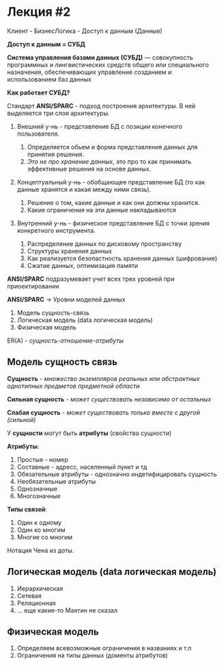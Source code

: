 # Лекция #2

Клиент - БизнесЛогика - Доступ к данным (Данные)

**Доступ к данным = СУБД**

**Система управления базами данных (СУБД)** — совокупность программных и лингвистических средств общего или специального назначения, обеспечивающих управление созданием и использованием баз данных

**Как работает СУБД?**

Стандарт **ANSI/SPARC** - подход построения архитектуры.
В ней выделяется три слоя архитектуры.

1) Внешний у-нь - представление БД с позиции конечного пользователя.   
    1) Определяется обьем и форма представления данных для принятия решения.
    2) _Это не про хранение данных_, это про то как принимать эффективные решения на основе данных.
2) Концептуальный у-нь - обобщающее представление БД (то как данные хранятся и какая между ними связь).
    1) Решение о том, какие данные и как они должны хранится.
    2) Какие ограничения на эти данные накладываются

3) Внутренний у-нь - физическое представление БД с точки зрения конкретного инструмента.
    1) Распределение данных по дисковому пространству
    2) Структуры хранения данных
    3) Как реализуется безопастность хранения данных (шифрование)
    4) Сжатие данных, оптимизация памяти

**ANSI/SPARC** подразумевает учет всех трех уровней при приоектировании

**ANSI/SPARC** -> Уровни моделей данных
1) Модель сущность-связь
2) Логическая модель (data логическая модель)
3) Физическая модель

ER(A) - _сущность-отношение-атрибуты_

## Модель сущность связь
**Сущность** - _множество экземпляров реальных или абстрактных однотипных предметов предметной области_

**Сильная сущность** - _может существовать независимо от остальных_

**Слабая сущность** - _может существовать только вместе с другой (сильной)_

У **сущности** могут быть **атрибуты** (свойства сущности)

**Атрибуты**:

1. Простые - номер
2. Составные - адресс, населенный пункт и тд
3. Обязательные атрибуты - однозначно индетифицировать сущность
4. Необязательные атрибуты
5. Однозначные
6. Многозначные

**Типы связей**:

1. Один к одному
2. Один ко многим
3. Многие со многим

Нотация Чена из доты.

## Логическая модель (data логическая модель)

1) Иерархическая
2) Сетевая
3) Реляционная
4) ... еще какие-то Маятин не сказал

## Физическая модель

1) Определяем всевозможные ограничения в названиях и т.п
2) Ограничения на типы данных (доменты атрибутов)
